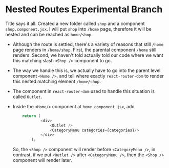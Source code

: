 # Nested Routes Experimental Branch

Title says it all. Created a new folder called `shop` and a component `shop.component.jsx`. I will put `shop` into `/home` page, therefore it will be nested and can be reached as `home/shop`.

- Although the route is settled, there's a variety of reasons that still `/home` page renders in `/home/shop`. First, the parental component `/home` still renders. Second, we haven't told actually told our code where we want this matching slash `<Shop />` component to go.

- The way we handle this is, we actually have to go into the parent level component `<Home />`, and tell where exactly `react-router-dom` to render this nested matching element `/home/shop`.

- The component in `react-router-dom` used to handle this situation is called `Outlet`.

- Inside the `<Home/>` component at `home.component.jsx`, add

    ```js
        return (
                <div>
                    <Outlet />
                    <CategoryMenu categories={categories}/>
                </div>
            );
    ```

    So, the `<Shop />` component will render before `<CategoryMenu />`, in contrast, if we put `<Outlet />` after `<CategoryMenu />`, then the `<Shop />` component will render later.
